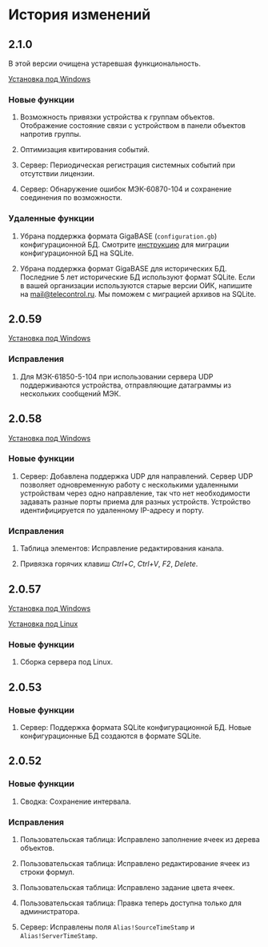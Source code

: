 # История изменений

## 2.1.0

В этой версии очищена устаревшая функциональность.

[Установка под Windows](https://telecontrol-public.s3-us-west-2.amazonaws.com/telecontrol-scada-2.1.0.msi)

### Новые функции

1. Возможность привязки устройства к группам объектов. Отображение состояние связи с устройством в панели объектов напротив группы.

1. Оптимизация квитирования событий.

1. Сервер: Периодическая регистрация системных событий при отсутствии лицензии.

1. Сервер: Обнаружение ошибок МЭК-60870-104 и сохранение соединения по возможности.

### Удаленные функции

1. Убрана поддержка формата GigaBASE (`configuration.gb`) конфигурационной БД. Смотрите [инструкцию](server#migration) для миграции конфигурационной БД на SQLite.

1. Убрана поддержка формат GigaBASE для исторических БД. Последние 5 лет исторические БД используют формат SQLite. Если в вашей организации используются старые версии ОИК, напишите на mail@telecontrol.ru. Мы поможем с миграцией архивов на SQLite.

## 2.0.59

[Установка под Windows](https://telecontrol-public.s3-us-west-2.amazonaws.com/telecontrol-scada-2.0.59.msi)

### Исправления

1. Для МЭК-61850-5-104 при использовании сервера UDP поддерживаются устройства, отправляющие датаграммы из нескольких сообщений МЭК.

## 2.0.58

[Установка под Windows](https://telecontrol-public.s3-us-west-2.amazonaws.com/telecontrol-scada-2.0.58.msi)

### Новые функции

1. Сервер: Добавлена поддержка UDP для направлений. Сервер UDP позволяет одновременную работу с несколькими удаленными устройствам через одно направление, так что нет необходимости задавать разные порты приема для разных устройств. Устройство идентифицируется по удаленному IP-адресу и порту.

### Исправления

1. Таблица элементов: Исправление редактирования канала.

1. Привязка горячих клавиш *Ctrl+C*, *Ctrl+V*, *F2*, *Delete*.

## 2.0.57

[Установка под Windows](https://telecontrol-public.s3-us-west-2.amazonaws.com/telecontrol-scada-2.0.57.msi)

[Установка под Linux](https://telecontrol-public.s3-us-west-2.amazonaws.com/telecontrol-scada-2.0.57.tar.gz)

### Новые функции

1. Сборка сервера под Linux.

## 2.0.53

### Новые функции

1. Сервер: Поддержка формата SQLite конфигурационной БД. Новые конфигурационные БД создаются в формате SQLite.

## 2.0.52

### Новые функции

1. Сводка: Сохранение интервала.

### Исправления

1. Пользовательская таблица: Исправлено заполнение ячеек из дерева объектов.

1. Пользовательская таблица: Исправлено редактирование ячеек из строки формул.

1. Пользовательская таблица: Исправлено задание цвета ячеек.

1. Пользовательская таблица: Правка теперь доступна только для администратора.

1. Сервер: Исправлены поля `Alias!SourceTimeStamp` и `Alias!ServerTimeStamp`.
